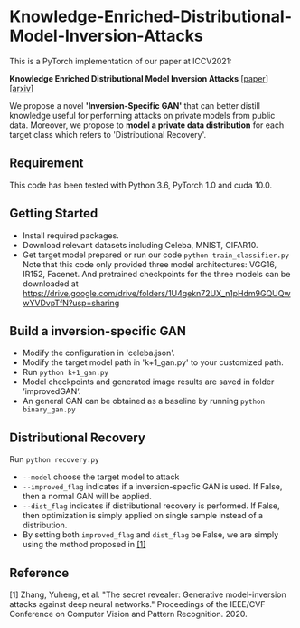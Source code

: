 # Knowledge-Enriched-Distributional-Model-Inversion-Attacks

This is a PyTorch implementation of our paper at ICCV2021:

**Knowledge Enriched Distributional Model Inversion Attacks** \[[paper](https://openaccess.thecvf.com/content/ICCV2021/papers/Chen_Knowledge-Enriched_Distributional_Model_Inversion_Attacks_ICCV_2021_paper.pdf)\]  \[[arxiv](https://arxiv.org/abs/2010.04092)\]

We propose a novel **'Inversion-Specific GAN'** that can better distill knowledge useful for performing attacks on private models from public data. Moreover,  we propose to **model a private data distribution** for each target class which refers to 'Distributional Recovery'.

## Requirement
This code has been tested with Python 3.6, PyTorch 1.0 and cuda 10.0. 

## Getting Started
* Install required packages.
* Download relevant datasets including Celeba, MNIST, CIFAR10.
* Get target model prepared or run our code
    `python train_classifier.py` <br>
    Note that this code only provided three model architectures: VGG16, IR152, Facenet. And pretrained checkpoints for the three models can be downloaded at https://drive.google.com/drive/folders/1U4gekn72UX_n1pHdm9GQUQwwYVDvpTfN?usp=sharing

## Build a inversion-specific GAN
* Modify the configuration in 'celeba.json'.
* Modify the target model path in 'k+1_gan.py' to your customized path.
* Run
    `python k+1_gan.py`
* Model checkpoints and generated image results are saved in folder ’improvedGAN‘.
* An general GAN can be obtained as a baseline by running
    `python binary_gan.py`


## Distributional Recovery
Run
    `python recovery.py`
    
* `--model` choose the target model to attack
* `--improved_flag` indicates if a inversion-specfic GAN is used. If False, then a normal GAN will be applied.
* `--dist_flag` indicates if distributional recovery is performed. If False, then optimization is simply applied on single sample instead of a distribution.
* By setting both `improved_flag` and `dist_flag` be False, we are simply using the method proposed in [[1]](#1)


## Reference
<a id="1">[1]</a> 
Zhang, Yuheng, et al. "The secret revealer: Generative model-inversion attacks against deep neural networks." Proceedings of the IEEE/CVF Conference on Computer Vision and Pattern Recognition. 2020.
